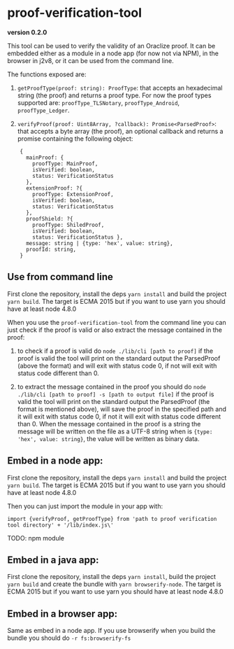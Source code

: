 # proof-verification-tool

**version 0.2.0**

This tool can be used to verify the validity of an Oraclize proof. It can be embedded either as a module in a node app (for now not via NPM), in the browser in j2v8, or it can be used from the command line.

The functions exposed are:

1. `getProofType(proof: string): ProofType`: that accepts an hexadecimal string (the proof) and returns a proof type. For now the proof types supported are: `proofType_TLSNotary`, `proofType_Android`, `proofType_Ledger`.

2. `verifyProof(proof: Uint8Array, ?callback): Promise<ParsedProof>`: that accepts a byte array (the proof), an optional callback and returns a promise containing the following object:
```
    {
      mainProof: {
        proofType: MainProof,
        isVerified: boolean,
        status: VerificationStatus
      },
      extensionProof: ?{
        proofType: ExtensionProof, 
        isVerified: boolean,
        status: VerificationStatus
      },
      proofShield: ?{
        proofType: ShiledProof, 
        isVerified: boolean,
        status: VerificationStatus },
      message: string | {type: 'hex', value: string},
      proofId: string,
    }
```

## Use from command line

First clone the repository, install the deps `yarn install` and build the project `yarn build`. The target is ECMA 2015 but if you want to use yarn you should have at least node 4.8.0

When you use the `proof-verification-tool` from the command line you can just check if the proof is valid or also extract the message contained in the proof:

1. to check if a proof is valid do `node ./lib/cli [path to proof]` if the proof is valid the tool will print on the standard output the ParsedProof (above the format) and will exit with status code 0, if not will exit with status code different than 0.

2. to extract the message contained in the proof you should do `node ./lib/cli [path to proof] -s [path to output file]` if the proof is valid the tool will print on the standard output the ParsedProof (the format is mentioned above), will save the proof in the specified path and it will exit with status code 0, if not it will exit with status code different than 0. When the message contained in the proof is a string the message will be written on the file as a UTF-8 string when is `{type: 'hex', value: string}`, the value will be written as binary data.

## Embed in a node app:

First clone the repository, install the deps `yarn install` and build the project `yarn build`. The target is ECMA 2015 but if you want to use yarn you should have at least node 4.8.0

Then you can just import the module in your app with:
```
import {verifyProof, getProofType} from 'path to proof verification tool directory' + '/lib/index.js\'
```

TODO: npm module

## Embed in a java app:

First clone the repository, install the deps `yarn install`, build the project `yarn build` and create the bundle with `yarn browserify-node`. The target is ECMA 2015 but if you want to use yarn you should have at least node 4.8.0

## Embed in a browser app:

Same as embed in a node app. If you use browserify when you build the bundle you should do `-r fs:browserify-fs`
